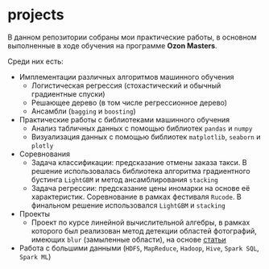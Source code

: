 # projects

В данном репозитории собраны мои практические работы, в основном выполненные в ходе обучения на программе __Ozon Masters__.

Среди них есть:
- Имплементации различных алгоритмов машинного обучения
  - Логистическая регрессия (стохастический и обычный градиентные спуски)
  - Решающее дерево (в том числе регрессионное дерево)
  - Ансамбли (`bagging` и `boosting`)
- Практические работы с библиотеками машинного обучения
  - Анализ табличных данных с помощью библиотек `pandas` и `numpy`
  - Визуализация данных с помощью библиотек `matplotlib`, `seaborn` и `plotly`
- Соревнования
  - Задача классификации: предсказание отмены заказа такси. В решение использовалась библиотека алгоритма градиентного бустинга `LightGBM` и метод ансамблирования `stacking`
  - Задача регрессии: предсказание цены иномарки на основе её характеристик. Соревнование в рамках фестиваля `Rucode`. В финальном решение использовался `LightGBM` и `stacking`
- Проекты
  - Проект по курсе линейной вычислительной алгебры, в рамках которого был реализован метод детекции областей фотографий, имеющих `blur` (замыленные области), на основе [статьи](https://fled.github.io/paper/blur.pdf)
- Работа с большими данными (`HDFS`, `MapReduce`, `Hadoop`, `Hive`, `Spark SQL`, `Spark ML`)
